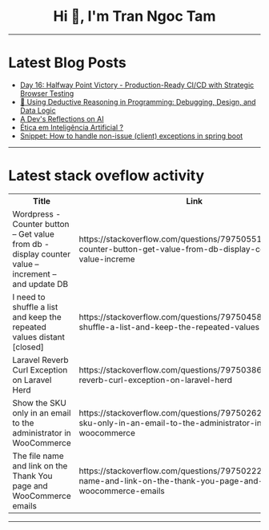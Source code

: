 <h1 align="center">Hi 👋, I'm Tran Ngoc Tam</h1>

---

# Latest Blog Posts 
<!-- BLOG-POST-LIST:START -->
- [Day 16: Halfway Point Victory - Production-Ready CI/CD with Strategic Browser Testing](https://dev.to/clayroach/day-16-halfway-point-victory-production-ready-cicd-with-strategic-browser-testing-2824)
- [🧠 Using Deductive Reasoning in Programming: Debugging, Design, and Data Logic](https://dev.to/mzunairtariq/using-deductive-reasoning-in-programming-debugging-design-and-data-logic-18hd)
- [A Dev&#39;s Reflections on AI](https://dev.to/jeffotoni/a-devs-reflections-on-ai-1dp1)
- [Ética em Inteligência Artificial ?](https://dev.to/jeffotoni/etica-em-inteligencia-artificial--5agl)
- [Snippet: How to handle non-issue &lpar;client&rpar; exceptions in spring boot](https://dev.to/sineaggi/mini-thought-how-to-handle-non-issue-clinet-exceptions-in-spring-boot-5ccb)
<!-- BLOG-POST-LIST:END -->

---

# Latest stack oveflow activity
<table>
  <tr><th>Title</th><th>Link</th></tr>
  <!-- STACKOVERFLOW:START --><tr><td>Wordpress - Counter button – Get value from db - display counter value – increment – and update DB</td><td>https://stackoverflow.com/questions/79750551/wordpress-counter-button-get-value-from-db-display-counter-value-increme</td></tr><tr><td>I need to shuffle a list and keep the repeated values distant [closed]</td><td>https://stackoverflow.com/questions/79750458/i-need-to-shuffle-a-list-and-keep-the-repeated-values-distant</td></tr><tr><td>Laravel Reverb Curl Exception on Laravel Herd</td><td>https://stackoverflow.com/questions/79750386/laravel-reverb-curl-exception-on-laravel-herd</td></tr><tr><td>Show the SKU only in an email to the administrator in WooCommerce</td><td>https://stackoverflow.com/questions/79750262/show-the-sku-only-in-an-email-to-the-administrator-in-woocommerce</td></tr><tr><td>The file name and link on the Thank You page and WooCommerce emails</td><td>https://stackoverflow.com/questions/79750222/the-file-name-and-link-on-the-thank-you-page-and-woocommerce-emails</td></tr><!-- STACKOVERFLOW:END -->
</table>

---


